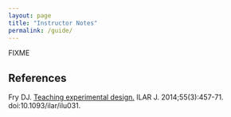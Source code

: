 ```yaml
---
layout: page
title: "Instructor Notes"
permalink: /guide/
---
```

FIXME

## References

Fry DJ. [Teaching experimental design.](https://academic.oup.com/ilarjournal/article/55/3/457/643598) ILAR J. 2014;55(3):457-71. doi:10.1093/ilar/ilu031.


